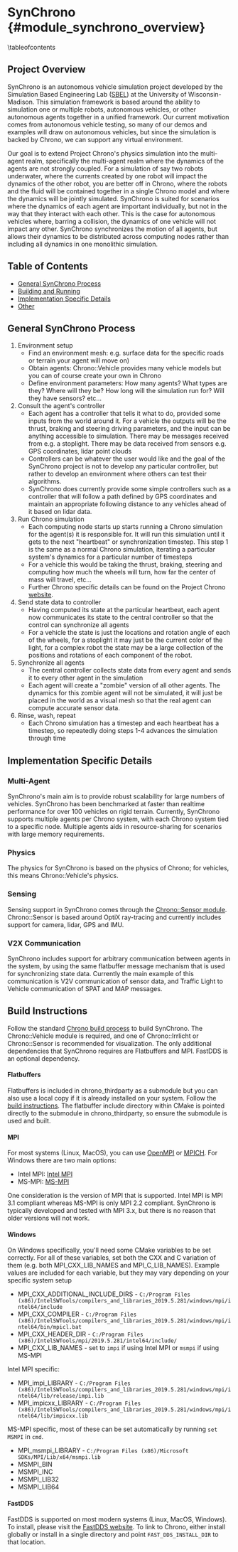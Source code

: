 SynChrono {#module_synchrono_overview}
==============

\tableofcontents

## Project Overview

SynChrono is an autonomous vehicle simulation project developed by the Simulation Based Engineering Lab ([SBEL](https://sbel.wisc.edu/)) at the University of Wisconsin-Madison. 
This simulation framework is based around the ability to simulation one or multiple robots, autonomous vehicles, or other autonomous agents together in a unified framework.
Our current motivation comes from autonomous vehicle testing, so many of our demos and examples will draw on autonomous vehicles, but since the simulation is backed by Chrono, we can support any virtual environment.

Our goal is to extend Project Chrono's physics simulation into the multi-agent realm, specifically the multi-agent realm where the dynamics of the agents are not strongly coupled. 
For a simulation of say two robots underwater, where the currents created by one robot will impact the dynamics of the other robot, you are better off in Chrono, where the robots and the fluid will be contained together in a single Chrono model and where the dynamics will be jointly simulated.
SynChrono is suited for scenarios where the dynamics of each agent are important individually, but not in the way that they interact with each other. 
This is the case for autonomous vehicles where, barring a collision, the dynamics of one vehicle will not impact any other.
SynChrono synchronizes the motion of all agents, but allows their dynamics to be distributed across computing nodes rather than including all dynamics in one monolithic simulation.

## Table of Contents

- [General SynChrono Process](#General-SynChrono-Process)
- [Building and Running](#Building-and-Running)
- [Implementation Specific Details](#Implementation-Specific-Details)
- [Other](#Other)

## General SynChrono Process

1. Environment setup
    - Find an environment mesh: e.g. surface data for the specific roads or terrain your agent will move on)
    - Obtain agents: Chrono::Vehicle provides many vehicle models but you can of course create your own in Chrono
    - Define environment parameters: How many agents? What types are they? Where will they be? How long will the simulation run for? Will they have sensors? etc...
2. Consult the agent's controller
    - Each agent has a controller that tells it what to do, provided some inputs from the world around it. For a vehicle the outputs will be the thrust, braking and steering driving parameters, and the input can be anything accessible to simulation. There may be messages received from e.g. a stoplight. There may be data received from sensors e.g. GPS coordinates, lidar point clouds
    - Controllers can be whatever the user would like and the goal of the SynChrono project is not to develop any particular controller, but rather to develop an environment where others can test their algorithms.
    - SynChrono does currently provide some simple controllers such as a controller that will follow a path defined by GPS coordinates and maintain an appropriate following distance to any vehicles ahead of it based on lidar data.
3. Run Chrono simulation
    - Each computing node starts up starts running a Chrono simulation for the agent(s) it is responsible for. It will run this simulation until it gets to the next "heartbeat" or synchronization timestep. This step 1 is the same as a normal Chrono simulation, iterating a particular system's dynamics for a particular number of timesteps
    - For a vehicle this would be taking the thrust, braking, steering and computing how much the wheels will turn, how far the center of mass will travel, etc...
    - Further Chrono specific details can be found on the Project Chrono [website](http://www.projectchrono.org/).
4. Send state data to controller
    - Having computed its state at the particular heartbeat, each agent now communicates its state to the central controller so that the control can synchronize all agents
    - For a vehicle the state is just the locations and rotation angle of each of the wheels, for a stoplight it may just be the current color of the light, for a complex robot the state may be a large collection of the positions and rotations of each component of the robot.
5. Synchronize all agents
    - The central controller collects state data from every agent and sends it to every other agent in the simulation
    - Each agent will create a "zombie" version of all other agents. The dynamics for this zombie agent will not be simulated, it will just be placed in the world as a visual mesh so that the real agent can compute accurate sensor data.
6. Rinse, wash, repeat
    - Each Chrono simulation has a timestep and each heartbeat has a timestep, so repeatedly doing steps 1-4 advances the simulation through time

## Implementation Specific Details

### Multi-Agent

SynChrono's main aim is to provide robust scalability for large numbers of vehicles. SynChrono has been benchmarked at faster than realtime performance for over 100 vehicles on rigid terrain. Currently, SynChrono supports multiple agents per Chrono system, with each Chrono system tied to a specific node. Multiple agents aids in resource-sharing for scenarios with large memory requirements.

### Physics

The physics for SynChrono is based on the physics of Chrono; for vehicles, this means Chrono::Vehicle's physics.

### Sensing

Sensing support in SynChrono comes through the [Chrono::Sensor module](sensor_overview). Chrono::Sensor is based around OptiX ray-tracing and currently includes support for camera, lidar, GPS and IMU.

### V2X Communication

SynChrono includes support for arbitrary communication between agents in the system, by using the same flatbuffer message mechanism that is used for synchronizing state data. Currently the main example of this communication is V2V communication of sensor data, and Traffic Light to Vehicle communication of SPAT and MAP messages.

## Build Instructions

Follow the standard [Chrono build process](http://api.projectchrono.org/tutorial_install_chrono.html) to build SynChrono. The Chrono::Vehicle module is required, and one of Chrono::Irrlicht or Chrono::Sensor is recommended for visualization. The only additional dependencies that SynChrono requires are Flatbuffers and MPI. FastDDS is an optional dependency.

#### Flatbuffers

Flatbuffers is included in chrono_thirdparty as a submodule but you can also use a local copy if it is already installed on your system. Follow the [build instructions](https://google.github.io/flatbuffers/flatbuffers_guide_building.html). The flatbuffer include directory within CMake is pointed directly to the submodule in chrono_thirdparty, so ensure the submodule is used and built.

#### MPI
For most systems (Linux, MacOS), you can use [OpenMPI](https://www.open-mpi.org/) or [MPICH](https://www.mpich.org/). For Windows there are two main options:
- Intel MPI: [Intel MPI](https://software.intel.com/en-us/mpi-library/choose-download/windows)
- MS-MPI: [MS-MPI](https://docs.microsoft.com/en-us/message-passing-interface/microsoft-mpi)

One consideration is the version of MPI that is supported. Intel MPI is MPI 3.1 compliant whereas MS-MPI is only MPI 2.2 compliant. SynChrono is typically developed and tested with MPI 3.x, but there is no reason that older versions will not work.

#### Windows
On Windows specifically, you'll need some CMake variables to be set correctly. For all of these variables, set both the CXX and C variation of them (e.g. both MPI_CXX_LIB_NAMES and MPI_C_LIB_NAMES). Example values are included for each variable, but they may vary depending on your specific system setup
- MPI_CXX_ADDITIONAL_INCLUDE_DIRS - `C:/Program Files (x86)/IntelSWTools/compilers_and_libraries_2019.5.281/windows/mpi/intel64/include`
- MPI_CXX_COMPILER - `C:/Program Files (x86)/IntelSWTools/compilers_and_libraries_2019.5.281/windows/mpi/intel64/bin/mpicl.bat`
- MPI_CXX_HEADER_DIR - `C:/Program Files (x86)/IntelSWTools/mpi/2019.5.281/intel64/include/`
- MPI_CXX_LIB_NAMES - set to `impi` if using Intel MPI or `msmpi` if using MS-MPI

Intel MPI specific:
- MPI_impi_LIBRARY - `C:/Program Files (x86)/IntelSWTools/compilers_and_libraries_2019.5.281/windows/mpi/intel64/lib/release/impi.lib`
- MPI_impicxx_LIBRARY - `C:/Program Files (x86)/IntelSWTools/compilers_and_libraries_2019.5.281/windows/mpi/intel64/lib/impicxx.lib`

MS-MPI specific, most of these can be set automatically by running `set MSMPI` in `cmd`.
- MPI_msmpi_LIBRARY - `C:/Program Files (x86)/Microsoft SDKs/MPI/Lib/x64/msmpi.lib`
- MSMPI_BIN
- MSMPI_INC
- MSMPI_LIB32
- MSMPI_LIB64

#### FastDDS
FastDDS is supported on most modern systems (Linux, MacOS, Windows). To install, please visit the [FastDDS website](https://fast-dds.docs.eprosima.com/en/latest/). To link to Chrono, either install globally or install in a single directory and point `FAST_DDS_INSTALL_DIR` to that location.
